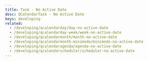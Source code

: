 ```yaml
---
title: Task - No Active Date
desc: QCalendarTask - No Active Date
keys: developing
related:
  - /developing/qcalendarday/day-no-active-date
  - /developing/qcalendarday-week/week-no-active-date
  - /developing/qcalendarmonth/month-no-active-date
  - /developing/qcalendarmonth-minimode/minimode-no-active-date
  - /developing/qcalendaragenda/agenda-no-active-date
  - /developing/qcalendarscheduler/scheduler-no-active-date
---
```


<example-viewer
  title="No Active Date"
  file="TaskNoActiveDate"
  codepen-title="QCalendarTask"
/>
